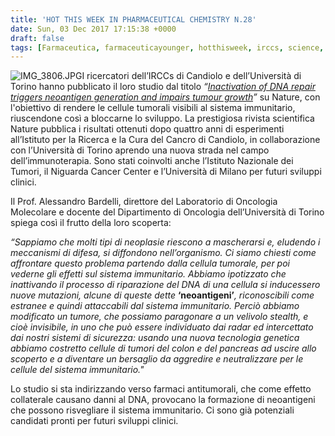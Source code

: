 ```yaml
---
title: 'HOT THIS WEEK IN PHARMACEUTICAL CHEMISTRY N.28'
date: Sun, 03 Dec 2017 17:15:38 +0000
draft: false
tags: [Farmaceutica, farmaceuticayounger, hotthisweek, irccs, science, torino, tumori, università]
---
```


![IMG_3806.JPG](https://silviavernotico.files.wordpress.com/2017/12/img_38061.jpg)I ricercatori dell’IRCCs di Candiolo e dell’Università di Torino hanno pubblicato il loro studio dal titolo _“[Inactivation of DNA repair triggers neoantigen generation and impairs tumour growth](https://www.nature.com/articles/nature24673)”_ su Nature, con l'obiettivo di rendere le cellule tumorali visibili al sistema immunitario, riuscendone così a bloccarne lo sviluppo. La prestigiosa rivista scientifica Nature pubblica i risultati ottenuti dopo quattro anni di esperimenti all’Istituto per la Ricerca e la Cura del Cancro di Candiolo, in collaborazione con l’Università di Torino aprendo una nuova strada nel campo dell’immunoterapia. Sono stati coinvolti anche l’Istituto Nazionale dei Tumori, il Niguarda Cancer Center e l’Università di Milano per futuri sviluppi clinici.

Il Prof. Alessandro Bardelli, direttore del Laboratorio di Oncologia Molecolare e docente del Dipartimento di Oncologia dell’Università di Torino spiega così il frutto della loro scoperta:

_“Sappiamo che molti tipi di neoplasie riescono a mascherarsi e, eludendo i meccanismi di difesa, si diffondono nell’organismo. Ci siamo chiesti come affrontare questo problema partendo dalla cellula tumorale, per poi vederne gli effetti sul sistema immunitario. Abbiamo ipotizzato che inattivando il processo di riparazione del DNA di una cellula si inducessero nuove mutazioni, alcune di queste dette_ **‘neoantigeni’**_, riconoscibili come estranee e quindi attaccabili dal sistema immunitario. Perciò abbiamo modificato un tumore, che possiamo paragonare a un velivolo stealth, e cioè invisibile, in uno che può essere individuato dai radar ed intercettato dai nostri sistemi di sicurezza: usando una nuova tecnologia genetica abbiamo costretto cellule di tumori del colon e del pancreas ad uscire allo scoperto e a diventare un bersaglio da aggredire e neutralizzare per le cellule del sistema immunitario."_

Lo studio si sta indirizzando verso farmaci antitumorali, che come effetto collaterale causano danni al DNA, provocano la formazione di neoantigeni che possono risvegliare il sistema immunitario. Ci sono già potenziali candidati pronti per futuri sviluppi clinici.